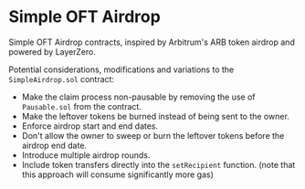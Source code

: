 # Simple OFT Airdrop

Simple OFT Airdrop contracts, inspired by Arbitrum's ARB token airdrop and powered by LayerZero.

Potential considerations, modifications and variations to the `SimpleAirdrop.sol` contract:

- Make the claim process non-pausable by removing the use of `Pausable.sol` from the contract.
- Make the leftover tokens be burned instead of being sent to the owner.
- Enforce airdrop start and end dates.
- Don't allow the owner to sweep or burn the leftover tokens before the airdrop end date.
- Introduce multiple airdrop rounds.
- Include token transfers directly into the `setRecipient` function. (note that this approach will consume significantly more gas)
